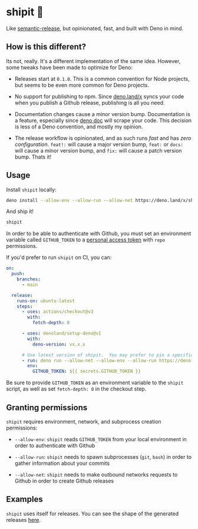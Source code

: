 # shipit :canoe:

Like [semantic-release](https://github.com/semantic-release/semantic-release),
but opinionated, fast, and built with Deno in mind.

## How is this different?

Its not, really. It's a different implementation of the same idea. However, some
tweaks have been made to optimize for Deno:

- Releases start at `0.1.0`. This is a common convention for Node projects, but
  seems to be even more common for Deno projects.

- No support for publishing to npm. Since [deno.land/x](https://deno.land/x)
  syncs your code when you publish a Github release, publishing is all you need.

- Documentation changes cause a minor version bump. Documentation is a feature,
  especially since [deno doc](https://doc.deno.land) will scrape your code. This
  decision is less of a Deno convention, and mostly my opinion.

- The release workflow is opinionated, and as such runs _fast_ and has _zero
  configuration_. `feat!:` will cause a major version bump, `feat:` or `docs:`
  will cause a minor version bump, and `fix:` will cause a patch version bump.
  Thats it!

## Usage

Install `shipit` locally:

```sh
deno install --allow-env --allow-run --allow-net https://deno.land/x/shipit/shipit.ts
```

And ship it!

```sh
shipit
```

In order to be able to authenticate with Github, you must set an environment
variable called `GITHUB_TOKEN` to a
[personal access token](https://docs.github.com/en/authentication/keeping-your-account-and-data-secure/creating-a-personal-access-token)
with `repo` permissions.

If you'd prefer to run `shipit` on CI, you can:

```yaml
on:
  push:
    branches:
      - main

  release:
    runs-on: ubuntu-latest
    steps:
      - uses: actions/checkout@v3
        with:
          fetch-depth: 0

      - uses: denoland/setup-deno@v1
        with:
          deno-version: vx.x.x

      # Use latest version of shipit.  You may prefer to pin a specific version.
      - run: deno run --allow-net --allow-env --allow-run https://deno.land/x/shipit/shipit.ts
        env:
          GITHUB_TOKEN: ${{ secrets.GITHUB_TOKEN }}
```

Be sure to provide `GITHUB_TOKEN` as an environment variable to the `shipit`
script, as well as set `fetch-depth: 0` in the checkout step.

## Granting permissions

`shipit` requires environment, network, and subprocess creation permissions:

- `--allow-env`: `shipit` reads `GITHUB_TOKEN` from your local environment in
  order to authenticate with Github
- `--allow-run`: `shipit` needs to spawn subprocesses (`git`, `bash`) in order
  to gather information about your commits

- `--allow-net`: `shipit` needs to make outbound networks requests to Github in
  order to create Github releases

## Examples

`shipit` uses itself for releases. You can see the shape of the generated
releases [here](https://github.com/justinawrey/shipit/releases).
